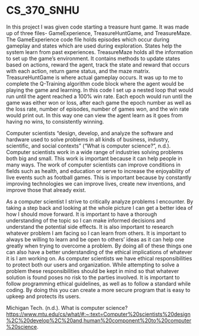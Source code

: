# CS_370_SNHU

In this project I was given code starting a treasure hunt game. It was made up of three files- GameExperience, TreasureHuntGame, and TreasureMaze. The GameExperience code file holds episodes which occur during gameplay and states which are used during exploration. States help the system learn from past experiences. TreasureMaze holds all the information to set up the game’s environment. It contains methods to update states based on actions, reward the agent, track the state and reward that occurs with each action, return game status, and the maze matrix. TreasureHuntGame is where actual gameplay occurs. It was up to me to complete the Q-Training algorithm code block where the agent would be playing the game and learning. In this code I set up a nested loop that would run until the agent reached a 100% win rate. Each epoch would run until the game was either won or loss, after each game the epoch number as well as the loss rate, number of episodes, number of games won, and the win rate would print out. In this way one can view the agent learn as it goes from having no wins, to consistently winning. 

Computer scientists “design, develop, and analyze the software and hardware used to solve problems in all kinds of business, industry, scientific, and social contexts” (“What is computer science?”, n.d.). Computer scientists work in a wide range of industries solving problems both big and small. This work is important because it can help people in many ways. The work of computer scientists can improve conditions in fields such as health, and education or serve to increase the enjoyability of live events such as football games. This is important because by constantly improving technologies we can improve lives, create new inventions, and improve those that already exist. 

As a computer scientist I strive to critically analyze problems I encounter. By taking a step back and looking at the whole picture I can get a better idea of how I should move forward. It is important to have a thorough understanding of the topic so I can make informed decisions and understand the potential side effects. It is also important to research whatever problem I am facing so I can learn from others. It is important to always be willing to learn and be open to others’ ideas as it can help one greatly when trying to overcome a problem. By doing all of these things one can also have a better understanding of the ethical implications of whatever it is I am working on. As computer scientists we have ethical responsibilities to protect both our users and organization. While attempting to solve a problem these responsibilities should be kept in mind so that whatever solution is found poses no risk to the parties involved. It is important to follow programming ethical guidelines, as well as to follow a standard while coding. By doing this you can create a more secure program that is easy to upkeep and protects its users.



Michigan Tech. (n.d.). What is computer science? https://www.mtu.edu/cs/what/#:~:text=Computer%20scientists%20design%2C%20develop%2C%20and,human%20component%20to%20computer%20science.
